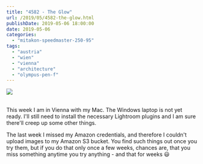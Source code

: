 ```yaml
---
title: "4582 - The Glow"
url: /2019/05/4582-the-glow.html
publishDate: 2019-05-06 18:00:00
date: 2019-05-06
categories: 
  - "mitakon-speedmaster-250-95"
tags: 
  - "austria"
  - "wien"
  - "vienna"
  - "architecture"
  - "olympus-pen-f"
---
```

<div class="container">
<div class="center"><a target="_blank" href="https://d25zfm9zpd7gm5.cloudfront.net/1200x1200/2018/20180316_175031_lr.jpg"><img class="webfeedsFeaturedVisual" src="https://d25zfm9zpd7gm5.cloudfront.net/0600x0600/2018/20180316_175031_lr.jpg" /></a></div>
</div>
<br />

This week I am in Vienna with my Mac. The Windows laptop is not yet
ready. I'll still need to install the necessary Lightroom plugins
and I am sure there'll creep up some other things.

The last week I missed my Amazon credentials, and therefore I
couldn't upload images to my Amazon S3 bucket. You find such things
out once you try them, but if you do that only once a few weeks,
chances are, that you miss something anytime you try anything - and
that for weeks :smiley: